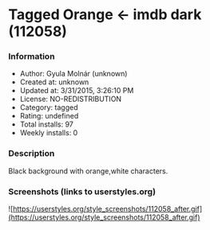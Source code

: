 # Tagged Orange <- imdb dark (112058)

### Information
- Author: Gyula Molnár (unknown)
- Created at: unknown
- Updated at: 3/31/2015, 3:26:10 PM
- License: NO-REDISTRIBUTION
- Category: tagged
- Rating: undefined
- Total installs: 97
- Weekly installs: 0


### Description
Black background with orange,white characters.


### Screenshots (links to userstyles.org)
![https://userstyles.org/style_screenshots/112058_after.gif](https://userstyles.org/style_screenshots/112058_after.gif)


